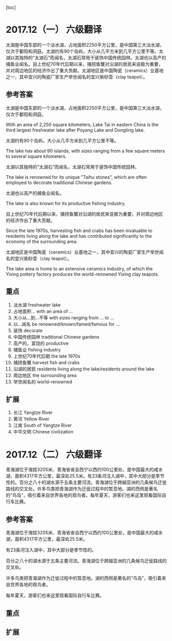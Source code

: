 [toc]

# 2017.12（一） 六级翻译

太湖是中国东部的一个淡水湖，占地面积2250平方公里，是中国第三大淡水湖，仅次于鄱阳和洞庭。太湖约有90个岛屿，大小从几平方米到几平方公里不等。太湖以其独特的“太湖石”而闻名，太湖石常用于装饰中国传统园林。太湖也以高产的捕鱼业闻名。自上世纪70年代后期以来，捕捞鱼蟹对沿湖的居民来说极为重要，并对周边地区的经济作出了重大贡献。太湖地区是中国陶瓷（ceramics）业基地之一，其中宜兴的陶瓷厂家生产举世闻名的宜兴紫砂壶（clay teapot）。

## 参考答案

太湖是中国东部的一个淡水湖，占地面积2250平方公里，是中国第三大淡水湖，仅次于鄱阳和洞庭。

With an area of 2,250 square kilometers, Lake Tai in eastern China is the third largest freshwater lake after Poyang Lake and Dongting lake.

太湖约有90个岛屿，大小从几平方米到几平方公里不等。

The lake has about 90 islands, with sizes ranging from a few square meters to several square kilometers.

太湖以其独特的“太湖石”而闻名，太湖石常用于装饰中国传统园林。

The lake is renowned for its unique "Taihu stones", which are often employed to decorate traditional Chinese gardens.

太湖也以高产的捕鱼业闻名。

The lake is also known for its productive fishing industry.

自上世纪70年代后期以来，捕捞鱼蟹对沿湖的居民来说极为重要，并对周边地区的经济作出了重大贡献。

Since the late 1970s, harvesting fish and crabs has been invaluable to residents living along the lake and has contributed significantly to the economy of the surrounding area.

太湖地区是中国陶瓷（ceramics）业基地之一，其中宜兴的陶瓷厂家生产举世闻名的宜兴紫砂壶（clay teapot）。

The lake area is home to an extensive ceramics industry, of which the Yixing pottery factory produces the world-renowned Yixing clay teapots.

## 重点

1. 淡水湖 freshwater lake
2. 占地面积... with an area of ...
3. 大小从...到...不等 with sizes ranging from ... to ...
4. 以...闻名 be renowned/known/famed/famous for ...
5. 装饰 decorate
6. 中国传统园林 traditional Chinese gardens
7. 高产的，富饶的 productive
8. 捕鱼业 fishing industry
9. 上世纪70年代后期 the late 1970s
10. 捕捞鱼蟹 harvest fish and crabs
11. 沿湖的居民 residents living along the lake/residents around the lake
12. 周边地区 the surrounding area
13. 举世闻名的 world-renowned

## 扩展

1. 长江 Yangtze River 
2. 黄河 Yellow River
3. 江南 South of Yangtze River
4. 中华文明 Chinese civilization





# 2017.12（二） 六级翻译

青海湖位于海拔3205米、青海省省会西宁以西约100公里处，是中国最大的咸水湖，面积4317平方公里，最深处25.5米。有23条河注入湖中，其中大部分是季节性的。百分之八十的湖水源于五条主要河流。青海湖位于跨越亚洲的几条候鸟迁徙路线的交叉处。许多鸟类把青海湖作为迁徙过程中的暂息地。湖的西侧是著名的“鸟岛”，吸引着来自世界各地的观鸟者。每年夏天，游客们也来这里观看国际自行车比赛。

## 参考答案

青海湖位于海拔3205米、青海省省会西宁以西约100公里处，是中国最大的咸水湖，面积4317平方公里，最深处25.5米。



有23条河注入湖中，其中大部分是季节性的。



百分之八十的湖水源于五条主要河流。青海湖位于跨越亚洲的几条候鸟迁徙路线的交叉处。



许多鸟类把青海湖作为迁徙过程中的暂息地。湖的西侧是著名的“鸟岛”，吸引着来自世界各地的观鸟者。



每年夏天，游客们也来这里观看国际自行车比赛。

## 重点

## 扩展

